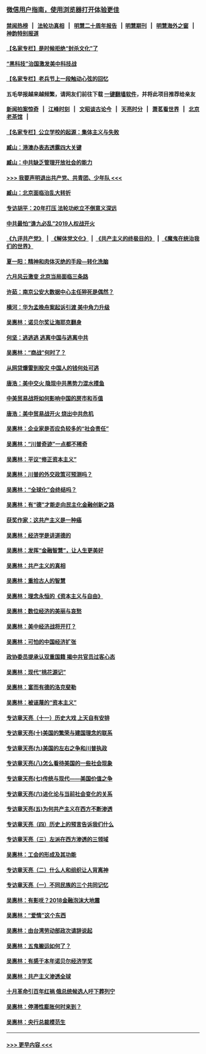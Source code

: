 ### [微信用户指南，使用浏览器打开体验更佳](https://github.com/gfw-breaker/banned-news1/blob/master/indexes/wechat-guide.md?t=0)
#### [禁闻热榜](热点新闻.md?t=0)  &nbsp;&nbsp;|&nbsp;&nbsp; [法轮功真相](https://github.com/gfw-breaker/truth/blob/master/README.md?t=0) &nbsp;&nbsp;|&nbsp;&nbsp; [明慧二十周年报告](https://github.com/gfw-breaker/mh-reports/blob/master/README.md?t=0) &nbsp;&nbsp;|&nbsp;&nbsp;[明慧期刊](https://github.com/gfw-breaker/mh-qikan) &nbsp;&nbsp;|&nbsp;&nbsp; [明慧海外之窗](https://github.com/gfw-breaker/mh-news/blob/master/README.md?t=0) &nbsp;&nbsp;|&nbsp;&nbsp; [神韵特别报道](https://github.com/gfw-breaker/mh-news/blob/master/shenyun.md?t=0)
#### [【名家专栏】是时候拒绝“封杀文化”了](../pages/nsc423/n11814093.md?t=02152044) 
#### [“黑科技”治国激发美中科技战](../pages/nsc423/n11638056.md?t=02152044) 
#### [【名家专栏】老兵节上一段触动心弦的回忆](../pages/nsc423/n11646016.md?t=02152044) 
#### 五毛举报越来越频繁，请网友们前往下载 [一键翻墙软件](https://github.com/gfw-breaker/ssr-accounts)，并将此项目推荐给亲友
#### [新闻拍案惊奇](https://github.com/gfw-breaker/banned-news1/blob/master/pages/link4.md) &nbsp;&nbsp;|&nbsp;&nbsp; [江峰时刻](https://github.com/gfw-breaker/banned-news1/blob/master/pages/link4.md) &nbsp;&nbsp;|&nbsp;&nbsp; [文昭谈古论今](https://github.com/gfw-breaker/banned-news1/blob/master/pages/link4.md) &nbsp;&nbsp;|&nbsp;&nbsp; [天亮时分](https://github.com/gfw-breaker/banned-news1/blob/master/pages/link4.md) &nbsp;&nbsp;|&nbsp;&nbsp; [萧茗看世界](https://github.com/gfw-breaker/banned-news1/blob/master/pages/link4.md) &nbsp;&nbsp;|&nbsp;&nbsp; [北京老茶馆](https://github.com/gfw-breaker/banned-news1/blob/master/pages/link4.md) &nbsp;&nbsp;|&nbsp;&nbsp; 
#### [【名家专栏】公立学校的起源：集体主义与失败](../pages/nsc423/n11601833.md?t=02152044) 
#### [臧山：港澳办表态透露四大关键](../pages/nsc423/n11421628.md?t=02152044) 
#### [臧山：中共缺乏管理开放社会的能力](../pages/nsc423/n11407457.md?t=02152044) 
#### [>>> 我要声明退出共产党、共青团、少年队 <<<](https://github.com/begood0513/goodnews/blob/master/quit/letter.md) 
#### [臧山：北京面临治乱大转折](../pages/nsc423/n11406895.md?t=02152044) 
#### [专访胡平：20年打压 法轮功屹立不倒意义深远](../pages/nsc423/n11398800.md?t=02152044) 
#### [中共最怕“逢九必乱”2019人权战开火](../pages/nsc423/n11385248.md?t=02152044) 
#### [《九评共产党》](https://github.com/begood0513/9ping.md/blob/master/README.md) &nbsp;|&nbsp; [《解体党文化》](../../../../jtdwh.md/blob/master/README.md)  &nbsp;|&nbsp; [《共产主义的终极目的》](../../../../gczydzjmd.md/blob/master/README.md) &nbsp;|&nbsp; [《魔鬼在统治我们的世界》](../../../../mgztzwmdsj.md/blob/master/README.md) 
#### [夏一阳：精神和肉体灭绝的手段—转化洗脑](../pages/nsc423/n11368250.md?t=02152044) 
#### [六月风云激变 北京当局面临三条路](../pages/nsc423/n11313668.md?t=02152044) 
#### [许茹：南京公安大数据中心主任猝死是偶然？](../pages/nsc423/n11064744.md?t=02152044) 
#### [横河：华为孟晚舟案起诉引渡 美中角力升级](../pages/nsc423/n11027230.md?t=02152044) 
#### [吴惠林：诺贝尔奖让海耶克翻身](../pages/nsc423/n10890049.md?t=02152044) 
#### [何坚：逃逃逃 逃离中国与逃离中共](../pages/nsc423/n10592891.md?t=02152044) 
#### [吴惠林：“商战”何时了？](../pages/nsc423/n10573558.md?t=02152044) 
#### [从网贷爆雷到股灾 中国人的钱何处可逃](../pages/nsc423/n10572800.md?t=02152044) 
#### [唐浩：美中交火 隐现中共黑势力混水摸鱼](../pages/nsc423/n10544040.md?t=02152044) 
#### [中美贸易战将如何影响中国的房市和币值](../pages/nsc423/n10543697.md?t=02152044) 
#### [唐浩：美中贸易战开火 烧出中共危机](../pages/nsc423/n10540126.md?t=02152044) 
#### [吴惠林：企业家是否应负较多的“社会责任”](../pages/nsc423/n10535022.md?t=02152044) 
#### [吴惠林：“川普奇迹”一点都不稀奇](../pages/nsc423/n10512808.md?t=02152044) 
#### [吴惠林：平议“修正资本主义”](../pages/nsc423/n10495724.md?t=02152044) 
#### [吴惠林：川普的外交政策可预测吗？](../pages/nsc423/n10462387.md?t=02152044) 
#### [吴惠林：“全球化”会终结吗？](../pages/nsc423/n10452838.md?t=02152044) 
#### [吴惠林：有“德”才能走向民主化金融创新之路](../pages/nsc423/n10432292.md?t=02152044) 
#### [获奖作家：这共产主义是一种癌](../pages/nsc423/n10431541.md?t=02152044) 
#### [吴惠林：经济学是讲道德的](../pages/nsc423/n10398014.md?t=02152044) 
#### [吴惠林：发挥“金融智慧”，让人生更美好](../pages/nsc423/n10375019.md?t=02152044) 
#### [吴惠林：共产主义的真相](../pages/nsc423/n10351394.md?t=02152044) 
#### [吴惠林：重拾古人的智慧](../pages/nsc423/n10337691.md?t=02152044) 
#### [吴惠林：理念永恒的《资本主义与自由》](../pages/nsc423/n10316274.md?t=02152044) 
#### [吴惠林：数位经济的美丽与哀愁](../pages/nsc423/n10292946.md?t=02152044) 
#### [吴惠林：美中经济战将开打？](../pages/nsc423/n10258825.md?t=02152044) 
#### [吴惠林：可怕的中国经济扩张](../pages/nsc423/n10219147.md?t=02152044) 
#### [政协委员提承认双重国籍 揭中共官员过客心态](../pages/nsc423/n10208809.md?t=02152044) 
#### [吴惠林：现代“桃花源记”](../pages/nsc423/n10185234.md?t=02152044) 
#### [吴惠林：富而有德的洛克斐勒](../pages/nsc423/n10142264.md?t=02152044) 
#### [吴惠林：被诬蔑的“资本主义”](../pages/nsc423/n10124816.md?t=02152044) 
#### [专访章天亮（十一）历史大戏 上天自有安排](../pages/nsc423/n10094905.md?t=02152044) 
#### [专访章天亮(十)美国的繁荣与建国理念的联系](../pages/nsc423/n10094899.md?t=02152044) 
#### [专访章天亮(九)美国的左右之争和川普执政](../pages/nsc423/n10094889.md?t=02152044) 
#### [专访章天亮(八)怎么看待美国的一些社会现象](../pages/nsc423/n10094857.md?t=02152044) 
#### [专访章天亮(七)传统与现代——美国价值之争](../pages/nsc423/n10093140.md?t=02152044) 
#### [专访章天亮(六)进化论与当前社会变化的关系](../pages/nsc423/n10092036.md?t=02152044) 
#### [专访章天亮(五)为何共产主义在西方不断渗透](../pages/nsc423/n10083620.md?t=02152044) 
#### [专访章天亮（四）历史上的预言告诉我们什么](../pages/nsc423/n10083606.md?t=02152044) 
#### [专访章天亮（三）左派在西方渗透的三领域](../pages/nsc423/n10081115.md?t=02152044) 
#### [吴惠林：工会的形成及其功能](../pages/nsc423/n10080633.md?t=02152044) 
#### [专访章天亮（二）什么人和组织让人背离神](../pages/nsc423/n10076637.md?t=02152044) 
#### [专访章天亮（一）不同民族的三个共同记忆](../pages/nsc423/n10074188.md?t=02152044) 
#### [吴惠林：有影呒？2018金融泡沫大地震](../pages/nsc423/n10040534.md?t=02152044) 
#### [吴惠林：“爱情”这个东西](../pages/nsc423/n10019423.md?t=02152044) 
#### [吴惠林：由台湾劳动部政次请辞说起](../pages/nsc423/n9979679.md?t=02152044) 
#### [吴惠林：五鬼搬运如何了？](../pages/nsc423/n9925338.md?t=02152044) 
#### [吴惠林：有感于本年诺贝尔经济学奖](../pages/nsc423/n9871883.md?t=02152044) 
#### [吴惠林：共产主义渗透全球](../pages/nsc423/n9812748.md?t=02152044) 
#### [十月革命引百年红祸 俄总统候选人吁下葬列宁](../pages/nsc423/n9810182.md?t=02152044) 
#### [吴惠林：停滞性膨胀何时来到？](../pages/nsc423/n9764136.md?t=02152044) 
#### [吴惠林：央行总裁模范生](../pages/nsc423/n9728134.md?t=02152044) 

----
#### [ >>> 更早内容 <<< ](../indexes/nsc423-earlier.md)
